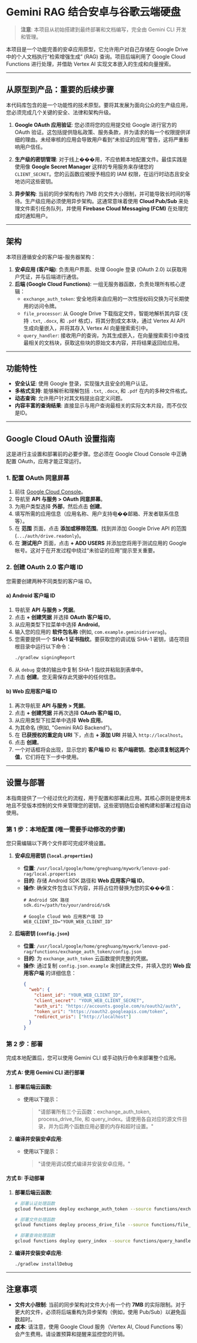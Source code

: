 # Gemini RAG 结合安卓与谷歌云端硬盘

> **注意**: 本项目从初始搭建到最终部署和文档编写，完全由 Gemini CLI 开发和管理。

本项目是一个功能完善的安卓应用原型，它允许用户对自己存储在 Google Drive 中的个人文档执行“检索增强生成” (RAG) 查询。项目后端利用了 Google Cloud Functions 进行处理，并借助 Vertex AI 实现文本嵌入的生成和向量搜索。

---

## 从原型到产品：重要的后续步骤

本代码库包含的是一个功能性的技术原型。要将其发展为面向公众的生产级应用，您必须完成几个关键的安全、法律和架构升级。

1.  **Google OAuth 应用验证**: 您必须将您的应用提交给 Google 进行官方的 OAuth 验证。这包括提供隐私政策、服务条款，并为请求的每一个权限提供详细的理由。未经审核的应用会导致用户看到“未验证的应用”警告，这将严重影响用户信任。

2.  **生产级的密钥管理**: 对于线上���用，不应依赖本地配置文件。最佳实践是使用像 **Google Secret Manager** 这样的专用服务来存储您的 `CLIENT_SECRET`。您的云函数应被授予相应的 IAM 权限，在运行时动态且安全地访问这些密钥。

3.  **异步架构**: 当前的同步架构有约 7MB 的文件大小限制，并可能导致长时间的等待。生产级应用必须使用异步架构。这通常意味着使用 **Cloud Pub/Sub** 来处理文件索引任务队列，并使用 **Firebase Cloud Messaging (FCM)** 在处理完成时通知用户。

---

## 架构

本项目遵循安全的客户端-服务器架构：

1.  **安卓应用 (客户端)**: 负责用户界面、处理 Google 登录 (OAuth 2.0) 以获取用户凭证，并与后端进行通信。
2.  **后端 (Google Cloud Functions)**: 一组无服务器函数，负责处理所有核心逻辑：
    *   `exchange_auth_token`: 安全地将来自应用的一次性授权码交换为可长期使用的访问令牌。
    *   `file_processor`: 从 Google Drive 下载指定文件，智能地解析其内容 (支持 `.txt`, `.docx`, 和 `.pdf` 格式)，将其分割成文本块，通过 Vertex AI API 生成向量嵌入，并将其存入 Vertex AI 向量搜索索引中。
    *   `query_handler`: 接收用户的查询，为其生成嵌入，在向量搜索索引中查找最相关的文档块，获取这些块的原始文本内容，并将结果返回给应用。

---

## 功能特性

*   **安全认证**: 使用 Google 登录，实现强大且安全的用户认证。
*   **多格式支持**: 能够解析和理解包括 `.txt`, `.docx`, 和 `.pdf` 在内的多种文件格式。
*   **动态查询**: 允许用户针对其文档提出自定义问题。
*   **内容丰富的查询结果**: 直接显示与用户查询最相关的实际文本片段，而不仅仅是ID。

---

## Google Cloud OAuth 设置指南

这是进行主设置和部署前的必要步骤。您必须在 Google Cloud Console 中正确配置 OAuth，应用才能正常运行。

### 1. 配置 OAuth 同意屏幕

1.  前往 [Google Cloud Console](https://console.cloud.google.com/)。
2.  导航至 **API 与服务 > OAuth 同意屏幕**。
3.  为用户类型选择 **外部**，然后点击 **创建**。
4.  填写所需的应用信息（应用名称、用户支持电��邮箱、开发者联系信息等）。
5.  在 **范围** 页面，点击 **添加或移除范围**。找到并添加 Google Drive API 的范围 (`.../auth/drive.readonly`)。
6.  在 **测试用户** 页面，点击 **+ ADD USERS** 并添加您将用于测试应用的 Google 帐号。这对于在开发过程中绕过“未验证的应用”提示至关重要。

### 2. 创建 OAuth 2.0 客户端 ID

您需要创建两种不同类型的客户端 ID。

#### a) Android 客户端 ID

1.  导航至 **API 与服务 > 凭据**。
2.  点击 **+ 创建凭据** 并选择 **OAuth 客户端 ID**。
3.  从应用类型下拉菜单中选择 **Android**。
4.  输入您的应用的 **软件包名称** (例如, `com.example.geminidriverag`)。
5.  您需要提供一个 **SHA-1 证书指纹**。要获取您的调试版 SHA-1 密钥，请在项目根目录中运行以下命令：
    ```bash
    ./gradlew signingReport
    ```
6.  从 `debug` 变体的输出中复制 SHA-1 指纹并粘贴到表单中。
7.  点击 **创建**。您无需保存此凭据中的任何信息。

#### b) Web 应用客户端 ID

1.  再次导航至 **API 与服务 > 凭据**。
2.  点击 **+ 创建凭据** 并再次选择 **OAuth 客户端 ID**。
3.  从应用类型下拉菜单中选择 **Web 应用**。
4.  为其命名 (例如, "Gemini RAG Backend")。
5.  在 **已获授权的重定向 URI** 下，点击 **+ 添加 URI** 并输入 `http://localhost`。
6.  点击 **创建**。
7.  一个对话框将会出现，显示您的 **客户端 ID** 和 **客户端密钥**。**您必须复制这两个值**，它们将在下一步中使用。

---

## 设置与部署

本指南提供了一个经过优化的流程，用于配置和部署此应用。其核心原则是使用本地且不受版本控制的文件来管理您的密钥，这些密钥随后会被构建和部署过程自动使用。

### 第 1 步：本地配置 (唯一需要手动修改的步骤)

您只需编辑以下两个文件即可完成环境设置。

1.  **安卓应用密钥 (`local.properties`)**
    *   **位置**: `/usr/local/google/home/greghuang/mywork/lenovo-pad-rag/local.properties`
    *   **目的**: 存储 Android SDK 路径和 **Web 应用客户端 ID**。
    *   **操作**: 确保文件包含以下内容，并将占位符替换为您的实���值：
        ```properties
        # Android SDK 路径
        sdk.dir=/path/to/your/android/sdk

        # Google Cloud Web 应用客户端 ID
        WEB_CLIENT_ID="YOUR_WEB_CLIENT_ID"
        ```

2.  **后端密钥 (`config.json`)**
    *   **位置**: `/usr/local/google/home/greghuang/mywork/lenovo-pad-rag/functions/exchange_auth_token/config.json`
    *   **目的**: 为 `exchange_auth_token` 云函数提供完整的凭据。
    *   **操作**: 通过复制 `config.json.example` 来创建此文件，并填入您的 **Web 应用客户端** 的详细信息：
        ```json
        {
          "web": {
            "client_id": "YOUR_WEB_CLIENT_ID",
            "client_secret": "YOUR_WEB_CLIENT_SECRET",
            "auth_uri": "https://accounts.google.com/o/oauth2/auth",
            "token_uri": "https://oauth2.googleapis.com/token",
            "redirect_uris": ["http://localhost"]
          }
        }
        ```

### 第 2 步：部署

完成本地配置后，您可以使用 Gemini CLI 或手动执行命令来部署整个应用。

#### 方式 A: 使用 Gemini CLI 进行部署

1.  **部署后端云函数**:
    *   使用以下提示：
        > "请部署所有三个云函数：exchange_auth_token, process_drive_file, 和 query_index。请使用各自对应的源文件目录，并为后两个函数应用必要的内存和超时设置。"

2.  **编译并安装安卓应用**:
    *   使用以下提示：
        > "请使用调试模式编译并安装安卓应用。"

#### 方式 B: 手动部署

1.  **部署后端云函数**:
    ```bash
    # 部署认证处理函数
    gcloud functions deploy exchange_auth_token --source functions/exchange_auth_token --trigger-http --runtime python311 --region us-central1 --allow-unauthenticated

    # 部署文件处理函数
    gcloud functions deploy process_drive_file --source functions/file_processor --trigger-http --runtime python311 --region us-central1 --allow-unauthenticated --timeout 540s --memory 1GiB

    # 部署查询处理函数
    gcloud functions deploy query_index --source functions/query_handler --trigger-http --runtime python311 --region us-central1 --allow-unauthenticated --timeout 540s --memory 1GiB
    ```

2.  **编译并安装安卓应用**:
    ```bash
    ./gradlew installDebug
    ```

---

## 注意事项

*   **文件大小限制**: 当前的同步架构对文件大小有一个约 **7MB** 的实际限制。对于更大的文件，必须将后端重构为异步架构（例如，使用 Pub/Sub）以避免函数超时。
*   **成本**: 请注意，使用 Google Cloud 服务（Vertex AI, Cloud Functions 等）会产生费用。请设置预算和提醒来监控您的开销。
